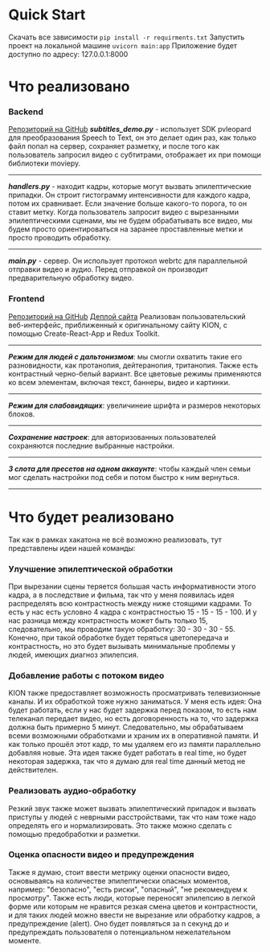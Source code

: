 # Quick Start
Скачать все зависимости ``pip install -r requirments.txt``
Запустить проект на локальной машине ``uvicorn main:app``
Приложение будет доступно по адресу: 127.0.0.1:8000

# Что реализовано

### Backend
[Репозиторий на GitHub](https://github.com/Cirilus/TrueTechHack)
***subtitles_demo.py*** - использует SDK pvleopard для преобразования Speech to Text, он это делает один раз,
как только файл попал на сервер, сохраняет разметку, и после того как пользователь запросил видео с субтитрами,
отображает их при помощи библиотеки moviepy.
___
***handlers.py*** - находит кадры, которые могут вызвать эпилептические припадки. Он строит гистограмму интенсивности
для каждого кадра, потом их сравнивает. Если значение больше какого-то порога, то он ставит метку.
Когда пользователь запросит видео с вырезанными эпилептическими сценами, мы не будем обрабатывать все видео,
мы будем просто ориентироваться на заранее проставленные метки и просто проводить обработку.
___
***main.py*** - сервер. Он использует протокол webrtc для параллельной отправки видео и аудио.
Перед отправкой он производит предварительную обработку видео.

### Frontend
[Репозиторий на GitHub](https://github.com/ParLelya/video-player)
[Деплой сайта](https://true-tech-hack-kion.vercel.app/)
Реализован пользовательский веб-интерфейс, приближенный к оригинальному сайту KION, с помощью Create-React-App и Redux Toolkit.
___
***Режим для людей с дальтонизмом***: мы смогли охватить такие его разновидности, как протанопия, дейтеранопия, тританопия.
Также есть контрастный черно-белый вариант. Все цветовые режимы применяются ко всем элементам, включая текст, баннеры, видео и картинки.
___
***Режим для слабовидящих***: увеличинеие шрифта и размеров некоторых блоков.
___
***Сохранение настроек***: для авторизованных пользователей сохраняются последние выбранные настройки.
___
***3 слота для пресетов на одном аккаунте***: чтобы каждый член семьи мог сделать настройки под себя и потом быстро к ним вернуться.
___

# Что будет реализовано
Так как в рамках хакатона не всё возможно реализовать, тут представлены идеи нашей команды:
### Улучшение эпилептической обработки
При вырезании сцены теряется большая часть информативности этого кадра, а в последствие и фильма,
так что у меня появилась идея распределять всю контрастность между ниже стоящими кадрами. То есть у нас есть
условно 4 кадра с контрастностью 15 - 15 - 15 - 100. И у нас разница между контрастность может быть только 15,
следовательно, мы проводим такую обработку: 30 - 30 - 30 - 55. Конечно, при такой обработке будет теряться цветопередача
и контрастность, но это будет вызывать минимальные проблемы у людей, имеющих диагноз эпилепсия.
### Добавление работы с потоком видео
KION также предоставляет возможность просматривать телевизионные каналы. И их обработкой тоже нужно заниматься.
У меня есть идея:
Она будет работать, если у нас будет задержка перед показом, то есть нам телеканал передает видео, но
есть договоренность на то, что задержка должна быть примерно 5 минут. Следовательно, мы обрабатываем
всеми возможными обработками и храним их в оперативной памяти. И как только прошёл этот кадр, то мы удаляем его из памяти
параллельно добавляя новые. Эта идея также будет работать в real time, но будет некоторая задержка, так что я думаю
для real time данный метод не действителен.
### Реализовать аудио-обработку
Резкий звук также может вызвать эпилептический припадок и вызвать приступы у людей с неврными расстройствами, так что нам тоже надо определять его и нормализировать. Это также можно сделать с помощью предобработки и разметки.
### Оценка опасности видео и предупреждения
Также я думаю, стоит ввести метрику оценки опасности видео, основываясь на количестве эпилептически опасных моментов, например: "безопасно", "есть риски", "опасный", "не рекомендуем к просмотру".
Также есть люди, которые переносят эпилепсию в легкой форме или которым не нравится резкая смена цветов и контрастности,
и для таких людей можно ввести не вырезание или обработку кадров, а предупреждение (alert). Оно будет появляться за
n секунд до и предупреждать пользователя о потенциальном нежелательном моменте.
